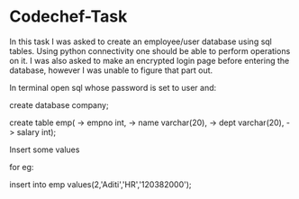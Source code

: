# Codechef-Task

In this task I was asked to create an employee/user database using sql tables. Using python connectivity one should be able to perform operations on it. 
I was also asked to make an encrypted login page before entering the database, however I was unable to figure that part out.

In terminal open sql whose password is set to user and:

create database company;

create table emp(
    -> empno int,
    -> name varchar(20),
    -> dept varchar(20),
    -> salary int);
    
    
Insert some values

for eg:

insert into emp values(2,'Aditi','HR','120382000');
